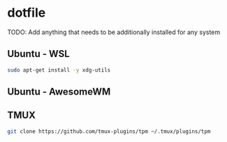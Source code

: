 # dotfile 

TODO: Add anything that needs to be additionally installed for any system

## Ubuntu - WSL 

```sh
sudo apt-get install -y xdg-utils

```



## Ubuntu - AwesomeWM

## TMUX 

```sh
git clone https://github.com/tmux-plugins/tpm ~/.tmux/plugins/tpm
```
